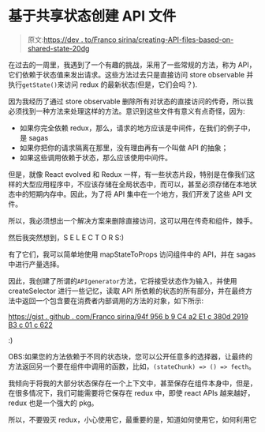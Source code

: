 # 基于共享状态创建 API 文件

> 原文:[https://dev . to/Franco sirina/creating-API-files-based-on-shared-state-20dg](https://dev.to/francosirena/creating-api-files-based-on-shared-state-20dg)

在过去的一周里，我遇到了一个有趣的挑战，采用了一些常规的方法，称为 API，它们依赖于状态值来发出请求。这些方法过去只是直接访问 store observable 并执行`getState()`来访问 redux 的最新状态(但是，它们会吗？).

因为我经历了通过 store observable 删除所有对状态的直接访问的传奇，所以我必须找到一种方法来处理这样的方法。意识到这些文件有意义有点奇怪，因为:

*   如果你完全依赖 redux，那么，请求的地方应该是中间件，在我们的例子中，是 sagas
*   如果你把你的请求隔离在那里，没有理由再有一个叫做 API 的抽象；
*   如果这些调用依赖于状态，那么应该使用中间件。

但是，就像 React evolved 和 Redux 一样，有一些状态片段，特别是在像我们这样的大型应用程序中，不应该存储在全局状态中，而可以，甚至必须存储在本地状态中的短期内存中。因此，为了将 API 集中在一个地方，我们开发了这些 API 文件。

所以，我必须想出一个解决方案来删除直接访问，这可以用在传奇和组件，棘手。

然后我突然想到，S E L E C T O R S:)

有了它们，我可以简单地使用 mapStateToProps 访问组件中的 API，并在 sagas 中进行产量选择。

因此，我创建了所谓的`APIgenerator`方法，它将接受状态作为输入，并使用 createSelector 进行一些记忆，读取 API 所依赖的状态的所有部分，并在最终方法中返回一个包含要在消费者内部调用的方法的对象，如下所示:

[https://gist . github . com/Franco sirina/94f 956 b 9 C4 a2 E1 c 380d 2919 B3 c 01 c 622](https://gist.github.com/FrancoSirena/94f956b9c4a2e1c380d2919b3c01c622)

:)

OBS:如果您的方法依赖于不同的状态块，您可以公开任意多的选择器，让最终的方法返回另一个要在组件中调用的函数，比如，`(stateChunk) => () => fecth`。

我倾向于将我的大部分状态保存在一个上下文中，甚至保存在组件本身中，但是，在很多情况下，我们可能需要将它保存在 redux 中，即使 react APIs 越来越好，redux 也是一个强大的 pkg。

所以，不要毁灭 redux，小心使用它，最重要的是，知道如何使用它，如何利用它